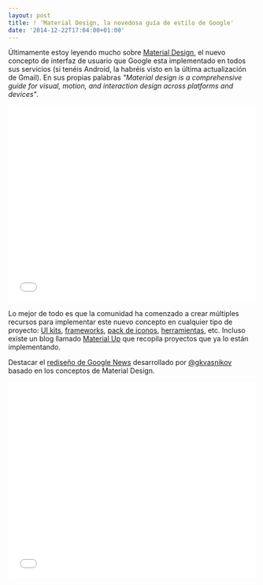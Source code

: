 ```yaml
--- 
layout: post 
title: ! 'Material Design, la novedosa guía de estilo de Google'
date: '2014-12-22T17:04:00+01:00' 
---
```


 Últimamente estoy leyendo mucho sobre [Material Design](http://www.google.com/design/spec/material-design/introduction.html), el nuevo concepto de interfaz de usuario que Google esta implementado en todos sus servicios (si tenéis Android, la habréis visto en la última actualización de Gmail). En sus propias palabras _"Material design is a comprehensive guide for visual, motion, and interaction design across platforms and devices"_. 

<iframe width="100%" height="400" src="//www.youtube.com/embed/Q8TXgCzxEnw" frameborder="0" allowfullscreen></iframe>

<p></p>

Lo mejor de todo es que la comunidad ha comenzado a crear múltiples recursos para implementar este nuevo concepto en cualquier tipo de proyecto: [UI kits](https://ui8.net/product/material-ui-kit?rel=material), [frameworks](https://ui8.net/product/material-ui-kit?rel=material), [pack de iconos](https://github.com/google/material-design-icons/releases/tag/1.0.0), [herramientas](https://dribbble.com/shots/1686164-Material-Design-Free-Sketch-Template-Icons?list=searches&offset=5), etc. Incluso existe un blog llamado [Material Up](http://www.materialup.com) que recopila proyectos que ya lo están implementando.

Destacar el [rediseño de Google News](http://googlenews.gkvasnikov.com) desarrollado por [@gkvasnikov](https://twitter.com/@gkvasnikov) basado en los conceptos de Material Design.

<iframe width="100%" height="400" src="//player.vimeo.com/video/107937123?title=0&amp;byline=0&amp;portrait=0" frameborder="0" webkitallowfullscreen="" mozallowfullscreen="" allowfullscreen=""></iframe>